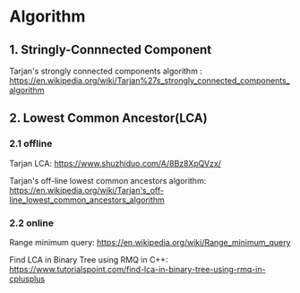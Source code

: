 # Algorithm

## 1. Stringly-Connnected Component
Tarjan's strongly connected components algorithm :
https://en.wikipedia.org/wiki/Tarjan%27s_strongly_connected_components_algorithm

## 2. Lowest Common Ancestor(LCA)
### 2.1 offline
Tarjan LCA: https://www.shuzhiduo.com/A/8Bz8XpQVzx/

Tarjan's off-line lowest common ancestors algorithm:
https://en.wikipedia.org/wiki/Tarjan's_off-line_lowest_common_ancestors_algorithm

### 2.2 online
Range minimum query: https://en.wikipedia.org/wiki/Range_minimum_query

Find LCA in Binary Tree using RMQ in C++:
https://www.tutorialspoint.com/find-lca-in-binary-tree-using-rmq-in-cplusplus


